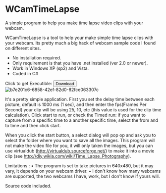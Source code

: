 # WCamTimeLapse
A simple program to help you make time lapse video clips with your webcam.

WCamTimeLapse is a tool to help your make simple time lapse clips with your webcam.
Its pretty much a big hack of webcam sample code I found on different sites.

- No installation required.
- Only requirement is that you have .net installed (ver 2.0 or newer).
- Work in Windows XP (sp2) and Vista.
- Coded in C#

Click to get Executible: <a href="https://github.com/boss-beep/WCamTimeLapse/blob/Matrix/WCamTimelapse.exe">
  <button>Download</button>
</a>  
![b7e201c6-6858-42ef-82d0-82fce063307c](https://user-images.githubusercontent.com/74606519/123809520-f7244780-d8f1-11eb-8403-5cc429cf2d7e.jpg)

It's a pretty simple application. First you set the delay time between each picture, default is 1000 ms (1 sec), and then enter
the fps(Frames Per Second) your clip will be using 25, 10, etc (this value is used for the clip time calculation).
Click start to run, or check the Timed run: if you want to capture from a specific time to a another specific time, select the from and to time and then click start.

When you click the start button, a select dialog will pop op and ask you to select the folder where you want to save all the images.
This program will not make the video file for you, it will only taken the images, but you can use virtualdub (http://virtualdub.sourceforge.net/) to make it into a movie clip (see http://diy.wikia.com/wiki/Time_Lapse_Photography).

Limitations :
• The program is set to take pictures in 640x480, but it may vary, it depends on your webcam driver.
• I don't know how many webcams are supported, the two webcams I have, work, but I don't know if yours will.

Source code included.
